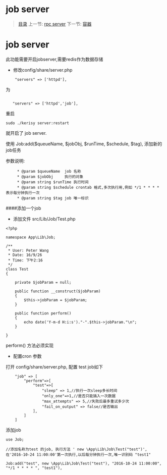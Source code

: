 #  job server

   > [目录](<index.md>)
   > 上一节: [rpc server](1.7.md)
   > 下一节: [容器](2.0.md)


   job server
========

此功能需要开启jobserver,需要redis作为数据存储

* 修改config/share/server.php

```
    "servers" => ['httpd'],
```
为

```

   "servers" => ['httpd','job'],
```

重启

```
sudo ./kerisy server:restart

```
就开启了 job server.

使用 Job:add($queueName, $jobObj, $runTime, $schedule, $tag), 添加新的job任务

参数说明:

```
     * @param $queueName  job 名称
     * @param $jobObj     执行的对象
     * @param string $runTime 执行时间
     * @param string $schedule crontab 格式,多次执行用,例如 */1 * * * * 表示每分钟执行一次
     * @param string $tag job 唯一标识
```

####添加一个job

* 添加文件 src/Lib/Job/Test.php

```
<?php

namespace App\Lib\Job;

/**
 * User: Peter Wang
 * Date: 16/9/26
 * Time: 下午2:16
 */
class Test
{

    private $jobParam = null;

    public function __construct($jobParam)
    {
        $this->jobParam = $jobParam;
    }

    public function perform()
    {
        echo date('Y-m-d H:i:s')."-".$this->jobParam."\n";
    }

}

```
perform() 方法必须实现

* 配置cron 参数

打开 config/share/server.php, 配置 test job如下

```
    "job" => [
        "perform"=>[
            "test"=>[
                "sleep" => 1,//执行一次sleep多长时间
                "only_one"=>1,//是否只能插入一次数据
                "max_attempts" => 5,//失败后最多重试多少次
                "fail_on_output" => false//是否输出
            ],
        ]
    ]
```
添加job

```
use Job;

//添加名称为test 的job, 执行方法 ' new \App\Lib\Job\Test("test")', 在'2016-10-24 11:00:00'第一次执行,以后每分钟执行一次,唯一识别码 "test1"

Job:add("test", new \App\Lib\Job\Test("test"), "2016-10-24 11:00:00", "*/1 * * * * ", "test1"),

```